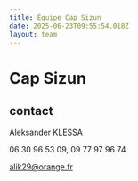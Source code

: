 ```yaml
---
title: Équipe Cap Sizun
date: 2025-06-23T09:55:54.018Z
layout: team
---
```


# Cap Sizun



## contact 

Aleksander KLESSA

06 30 96 53 09, 09 77 97 96 74

alik29@orange.fr

